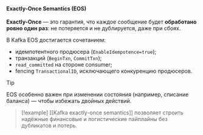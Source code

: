#### Exactly-Once Semantics (EOS)

**Exactly-Once** — это гарантия, что каждое сообщение будет **обработано ровно один раз**: не потеряется и не дублируется, даже при сбоях.

В Kafka EOS достигается сочетанием:

- идемпотентного продюсера (`EnableIdempotence=true`);
- транзакций (`BeginTxn`, `CommitTxn`);
- `read_committed` на стороне consumer;
- fencing `TransactionalID`, исключающего конкуренцию продюсеров.

> [!tip]
> EOS особенно важен при изменении состояния (например, списание баланса) — чтобы избежать двойных действий.

> [!example]
> [[Kafka exactly-once semantics]] позволяет строить надёжные финансовые и логистические пайплайны без дубликатов и потерь.
